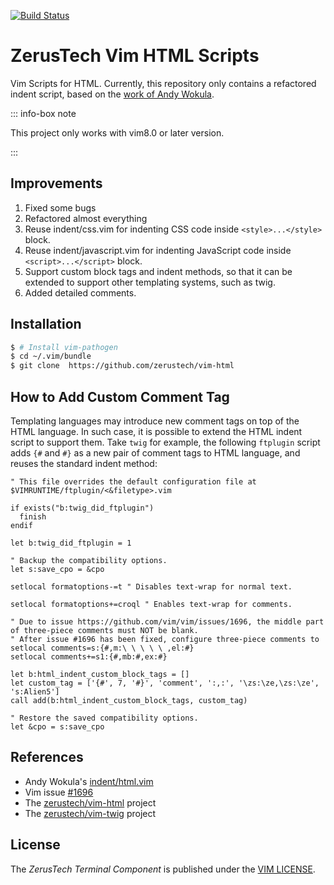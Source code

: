 [![Build Status](https://api.travis-ci.org/zerustech/vim-html.svg)](https://travis-ci.org/zerustech/vim-html)

ZerusTech Vim HTML Scripts
================================================
Vim Scripts for HTML. Currently, this repository only contains a refactored
indent script, based on the [work of Andy Wokula][2].

::: info-box note

This project only works with vim8.0 or later version.

:::

Improvements
------------
1. Fixed some bugs
1. Refactored almost everything
1. Reuse indent/css.vim for indenting CSS code inside `<style>...</style>`
   block.
1. Reuse indent/javascript.vim for indenting JavaScript code inside
   `<script>...</script>` block.
1. Support custom block tags and indent methods, so that it can be extended to
   support other templating systems, such as twig.
1. Added detailed comments.

Installation
------------
```bash
$ # Install vim-pathogen
$ cd ~/.vim/bundle
$ git clone  https://github.com/zerustech/vim-html
```

How to Add Custom Comment Tag
-----------------------------
Templating languages may introduce new comment tags on
top of the HTML language. In such case, it is possible to extend the HTML indent
script to support them. Take ``twig`` for example, the following ``ftplugin``
script adds ``{#`` and ``#}`` as a new pair of comment tags to HTML language,
and reuses the standard indent method:
```vim
" This file overrides the default configuration file at $VIMRUNTIME/ftplugin/<&filetype>.vim                             
                                                                                                                         
if exists("b:twig_did_ftplugin")                                                                                         
  finish                                                                                                                 
endif                                                                                                                    
                                                                                                                         
let b:twig_did_ftplugin = 1                                                                                              
                                                                                                                         
" Backup the compatibility options.                                                                                      
let s:save_cpo = &cpo                                                                                                    
                                                                                                                         
setlocal formatoptions-=t " Disables text-wrap for normal text.                                                          
                                                                                                                         
setlocal formatoptions+=croql " Enables text-wrap for comments.                                                          
                                                                                                                         
" Due to issue https://github.com/vim/vim/issues/1696, the middle part of three-piece comments must NOT be blank.        
" After issue #1696 has been fixed, configure three-piece comments to setlocal comments=s:{#,m:\ \ \ \ \ ,el:#}          
setlocal comments+=s1:{#,mb:#,ex:#}                                                                                      
                                                                                                                         
let b:html_indent_custom_block_tags = []                                                                                 
let custom_tag = ['{#', 7, '#}', 'comment', ':,:', '\zs:\ze,\zs:\ze', 's:Alien5']                                        
call add(b:html_indent_custom_block_tags, custom_tag)                                                                    
                                                                                                                         
" Restore the saved compatibility options.                                                                               
let &cpo = s:save_cpo
```

References
----------
* Andy Wokula's [indent/html.vim][2]
* Vim issue [#1696][3]
* The [zerustech/vim-html][5] project
* The [zerustech/vim-twig][6] project

[1]: http://vimdoc.sourceforge.net/htmldoc/uganda.html "The VIM LICENSE"
[2]: http://www.vim.org/scripts/script.php?script_id=2075 "indent/html.vim by Andy Wokula"
[3]: https://github.com/vim/vim/issues/1696 "vim issue #1696"
[4]: https://github.com/tpope/vim-pathogen "pathogen.vim"
[5]: https://github.com/zerustech/vim-html "zerustech/vim-html"
[6]: https://github.com/zerustech/vim-twig "zerustech/vim-twig"

License
-------
The *ZerusTech Terminal Component* is published under the [VIM LICENSE][1].
